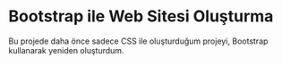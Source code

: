 # Bootstrap ile Web Sitesi Oluşturma

Bu projede daha önce sadece CSS ile oluşturduğum projeyi, Bootstrap kullanarak yeniden oluşturdum. 